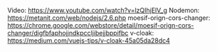 Video: https://www.youtube.com/watch?v=lzQIhjElV_g
Nodemon: https://metanit.com/web/nodejs/2.6.php
moesif-orign-cors-changer: https://chrome.google.com/webstore/detail/moesif-orign-cors-changer/digfbfaphojjndkpccljibejjbppifbc
v-cloak: https://medium.com/vuejs-tips/v-cloak-45a05da28dc4
